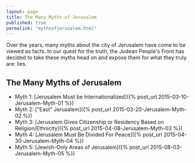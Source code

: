 ```yaml
---
layout: page
title: The Many Myths of Jerusalem
published: true
permalink: "mythsofjerusalem.html"
---
```


Over the years, many myths about the city of Jerusalem have come to be viewed as facts. In our quest for the truth, the Judean People's Front has decided to take these myths head on and expose them for what they truly are: lies.

## The Many Myths of Jerusalem

* Myth 1: [Jerusalem Must be Internationalized]({% post_url 2015-03-10-Jerusalem-Myth-01 %})
* Myth 2: ["East" Jerusalem]({% post_url 2015-03-20-Jerusalem-Myth-02 %})
* Myth 3: [Jerusalem Gives Citizenship or Residency Based on Religion/Ethnicity]({% post_url 2015-04-08-Jerusalem-Myth-03 %})
* Myth 4: [Jerusalem Must Be Divided For Peace]({% post_url 2015-04-30-Jerusalem-Myth-04 %})
* Myth 5: [Jewish-Only Areas of Jerusalem]({% post_url 2015-08-03-Jerusalem-Myth-05 %})

